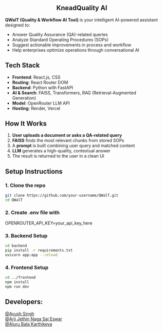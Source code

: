 <h2 align="center">KneadQuality AI</h2>

**QWalT (Quality & Workflow AI Tool)** is your intelligent AI-powered assistant designed to:

- Answer Quality Assurance (QA)-related queries
- Analyze Standard Operating Procedures (SOPs)
- Suggest actionable improvements in process and workflow
- Help enterprises optimize operations through conversational AI

## Tech Stack

- **Frontend**: React.js, CSS
- **Routing**: React Router DOM
- **Backend**: Python with FastAPI
- **AI & Search**: FAISS, Transformers, RAG (Retrieval-Augmented Generation)
- **Model**: OpenRouter LLM API
- **Hosting**: Render, Vercel

## How It Works

1. **User uploads a document or asks a QA-related query**
2. **FAISS** finds the most relevant chunks from stored SOPs
3. A **prompt** is built combining user query and matched content
4. **LLM** generates a high-quality, contextual answer
5. The result is returned to the user in a clean UI

## Setup Instructions

### 1. Clone the repo

```bash
git clone https://github.com/your-username/QWalT.git
cd QWalT
```

### 2. Create .env file with

OPENROUTER_API_KEY=your_api_key_here

### 3. Backend Setup

```bash
cd backend
pip install -r requirements.txt
uvicorn app:app --reload
```

### 4. Frontend Setup

```bash
cd ../frontend
npm install
npm run dev
```

## Developers:

<a href="https://github.com/ayushsingh08-ds">@Ayush Singh</a><br>
<a href="https://github.com/ArjiJethin">@Arji Jethin Naga Sai Eswar</a><br>
<a href="https://github.com/alurubalakarthikeya">@Aluru Bala Karthikeya</a>
